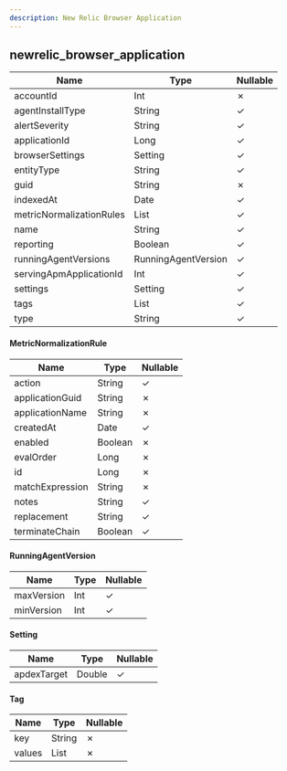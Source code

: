 ```yaml
---
description: New Relic Browser Application
---
```

newrelic_browser_application
----------------------------

| **Name**                 | **Type**                      | **Nullable** |
| ------------------------ | ----------------------------- | ------------ |
| accountId                | Int                           | &cross;      |
| agentInstallType         | String                        | &check;      |
| alertSeverity            | String                        | &check;      |
| applicationId            | Long                          | &check;      |
| browserSettings          | Setting                       | &check;      |
| entityType               | String                        | &check;      |
| guid                     | String                        | &cross;      |
| indexedAt                | Date                          | &check;      |
| metricNormalizationRules | List<MetricNormalizationRule> | &check;      |
| name                     | String                        | &check;      |
| reporting                | Boolean                       | &check;      |
| runningAgentVersions     | RunningAgentVersion           | &check;      |
| servingApmApplicationId  | Int                           | &check;      |
| settings                 | Setting                       | &check;      |
| tags                     | List<Tag>                     | &check;      |
| type                     | String                        | &check;      |

#### MetricNormalizationRule
| **Name**        | **Type** | **Nullable** |
| --------------- | -------- | ------------ |
| action          | String   | &check;      |
| applicationGuid | String   | &cross;      |
| applicationName | String   | &cross;      |
| createdAt       | Date     | &check;      |
| enabled         | Boolean  | &cross;      |
| evalOrder       | Long     | &cross;      |
| id              | Long     | &cross;      |
| matchExpression | String   | &cross;      |
| notes           | String   | &check;      |
| replacement     | String   | &check;      |
| terminateChain  | Boolean  | &check;      |

#### RunningAgentVersion
| **Name**   | **Type** | **Nullable** |
| ---------- | -------- | ------------ |
| maxVersion | Int      | &check;      |
| minVersion | Int      | &check;      |

#### Setting
| **Name**    | **Type** | **Nullable** |
| ----------- | -------- | ------------ |
| apdexTarget | Double   | &check;      |

#### Tag
| **Name** | **Type**     | **Nullable** |
| -------- | ------------ | ------------ |
| key      | String       | &cross;      |
| values   | List<String> | &cross;      |

